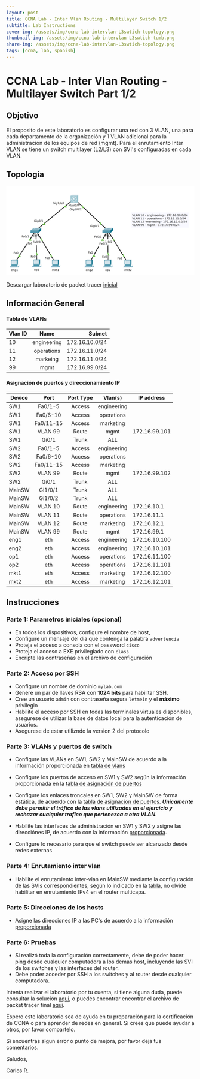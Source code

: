 ```yaml
---
layout: post
title: CCNA Lab - Inter Vlan Routing - Multilayer Switch 1/2
subtitle: Lab Instructions
cover-img: /assets/img/ccna-lab-intervlan-L3swtich-topology.png
thumbnail-img: /assets/img/ccna-lab-intervlan-L3swtich-tumb.png
share-img: /assets/img/ccna-lab-intervlan-L3swtich-topology.png
tags: [ccna, lab, spanish]
---
```



# CCNA Lab - Inter Vlan Routing - Multilayer Switch Part 1/2

## Objetivo

El proposito de este laboratorio es configurar una red con 3 VLAN, una para cada departamento de la organización y 1 VLAN adicional para la administración de los equipos de red (mgmt). Para el enrutamiento Inter VLAN se tiene un switch multilayer (L2/L3) con SVI's configuradas en cada VLAN.

## Topología 

![Toplogía](../assets/img/ccna-lab-intervlan-L3swtich-topology.png)

Descargar laboratorio de packet tracer [inicial](/assets/labs/ccna-lab-intervlan-L3switch-start.pkt)

## Información General

#### Tabla de VLANs

    
| Vlan ID  | Name        | Subnet         |
| -------- |:-----------:| --------------:|
| 10       | engineering | 172.16.10.0/24 |
| 11       | operations  | 172.16.11.0/24 |
| 12       | markeing    | 172.16.11.0/24 |
| 99       | mgmt        | 172.16.99.0/24 |

#### Asignación de puertos y direccionamiento IP
    
| Device   | Port         | Port Type | Vlan(s)     | IP address   |
| -------- |:---------:   | :--------:|:-----------:|------------  |
| SW1      | Fa0/1-5      | Access    | engineering |              |
| SW1      | Fa0/6-10     | Access    | operations  |              |
| SW1      | Fa0/11-15    | Access    | marketing   |              |
| SW1      | VLAN 99      | Route     | mgmt        |172.16.99.101 |
| SW1      | Gi0/1        | Trunk     | ALL         |              |
| SW2      | Fa0/1-5      | Access    | engineering |              |
| SW2      | Fa0/6-10     | Access    | operations  |              |
| SW2      | Fa0/11-15    | Access    | marketing   |              |
| SW2      | VLAN 99      | Route     | mgmt         | 172.16.99.102|
| SW2      | Gi0/1        | Trunk     | ALL         |              |
| MainSW      | Gi1/0/1      | Trunk     | ALL         |              |
| MainSW      | Gi1/0/2      | Trunk     | ALL         |              |
| MainSW      | VLAN 10      | Route     | engineering | 172.16.10.1  |
| MainSW      | VLAN 11      | Route     | operations  | 172.16.11.1 |
| MainSW      | VLAN 12      | Route     | marketing   | 172.16.12.1  |
| MainSW      | VLAN 99      | Route     | mgmt        | 172.16.99.1  |
| eng1    | eth  | Access | engineering  | 172.16.10.100| 
| eng2    | eth  | Access | engineering  | 172.16.10.101| 
| op1     | eth  | Access | operations   | 172.16.11.100| 
| op2     | eth  | Access | operations   | 172.16.11.101| 
| mkt1    | eth  | Access | marketing    | 172.16.12.100| 
| mkt2    | eth  | Access | marketing    | 172.16.12.101| 


## Instrucciones

### Parte 1: Parametros iniciales (opcional)
- En todos los dispositivos, configure el nombre de host,
- Configure un mensaje del dia que contenga la palabra `advertencia`
- Proteja el acceso a consola con el password `cisco`
- Proteja el acceso a EXE privilegiado con `class`
- Encripte las contraseñas en el archivo de configuración
  
### Parte 2: Acceso por SSH 
   - Configure un nombre de dominio `mylab.com`
   - Genere un par de llaves RSA con **1024 bits** para habilitar SSH.
   - Cree un usuario `admin` con contraseña segura `letmein` y el **máximo** privilegio
   - Habilite el acceso por SSH en todas las terminales virtuales disponibles, asegurese de utilizar la base de datos local para la autenticación de usuarios.
   - Asegurese de estar utilizndo la version 2 del protocolo

### Parte 3: VLANs y puertos de switch

- Configure las VLANs en SW1, SW2 y MainSW de acuerdo a la información proporcionada en [tabla de vlans](#tabla-de-vlans)
  
- Configure los puertos de acceso en SW1 y SW2 según la información proporcionada en la [tabla de asignación de puertos](#asignación-de-puertos-y-direccionamiento-ip) 

- Configure los enlaces troncales en SW1, SW2 y MainSW de forma estática, de acuerdo con la [tabla de asignación de puertos](#asignación-de-puertos-y-direccionamiento-ip). ***Unicamente debe permitir el tráfico de las vlans utilizadas en el ejercicio y rechazar cualquier trafico que pertenezca a otra VLAN.***

- Habilite las interfaces de administración en SW1 y SW2 y asigne las direcciónes IP, de acuerdo con la información [proporcionada](#asignación-de-puertos-y-direccionamiento-ip).
- Configure lo necesario para que el switch puede ser alcanzado desde redes externas


 ### Parte 4: Enrutamiento inter vlan
 - Habilite el enrutamiento inter-vlan en MainSW mediante la configuración de las SVIs correspondientes, según lo indicado en la [tabla](#asignación-de-puertos-y-direccionamiento-ip), no olvide habilitar en enrutamiento IPv4 en el router multicapa.

### Parte 5: Direcciones de los hosts
- Asigne las direcciones IP a las PC's de acuerdo a la información [proporcionada](#asignación-de-puertos-y-direccionamiento-ip) 

### Parte 6: Pruebas
- Si realizó toda la configuración correctamente, debe de poder hacer ping desde cualquier computadora a los demas host, incluyendo las SVI de los switches y las interfaces del router.
- Debe poder acceder por SSH a los switches y al router desde cualquier computadora.

Intenta realizar el laboratorio por tu cuenta, si tiene alguna duda, puede consultar la solución [aqui](../2022-09-26-ccna-lab-intervlan-L3switch-answer.md), o puedes encontrar encontrar el archivo de packet tracer final [aqui](/assets/labs/ccna-lab-intervlan-L3switch-answer.pkt).


Espero este laboratorio sea de ayuda en tu preparación para la certificación de CCNA o para aprender de redes en general. Si crees que puede ayudar a otros, por favor compartelo.

Si encuentras algun error o punto de mejora, por favor deja tus comentarios.

Saludos,

Carlos R.

    
    







